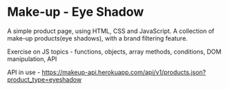 # Make-up - Eye Shadow 

A simple product page, using HTML, CSS and JavaScript. A collection of make-up products(eye shadows), with a brand filtering feature.

Exercise on JS topics - functions, objects, array methods, conditions, DOM manipulation, API

API in use - https://makeup-api.herokuapp.com/api/v1/products.json?product_type=eyeshadow
